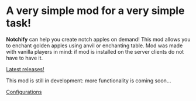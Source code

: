 # A very simple mod for a very simple task!

**Notchify** can help you create notch apples on demand!
This mod allows you to enchant golden apples using anvil or enchanting table.
Mod was made with vanilla players in mind: if mod is installed on the server clients do not have to have it.

[Latest releases!](https://github.com/BerdinskiyBear/Notchify/releases)

This mod is still in development: more functionality is coming soon...

[Configurations](configs.md)
